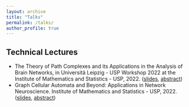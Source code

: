 ```yaml
---
layout: archive
title: "Talks"
permalink: /talks/
author_profile: true
---
```


## Technical Lectures

* The Theory of Path Complexes and its Applications in the Analysis of Brain Networks, in Universitä Leipzig - USP Workshop 2022 at the Institute of Mathematics and Statistics - USP, 2022. ([slides](), [abstract]())
* Graph Cellular Automata and Beyond: Applications in Network Neuroscience. Institute of Mathematics and Statistics - USP, 2022. ([slides](), [abstract]())